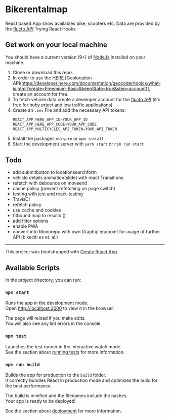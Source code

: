 # Bikerentalmap

React based App show availables bike, scooters etc. 
Data are provided by the [flucto API](https://flow.fluctuo.com/)
Trying React Hooks

## Get work on your local machine

You should have a current version (9+) of [NodeJs](https://nodejs.org) installed on your machine.

1. Clone or download this repo.
2. In order to use the [HERE](https.here.com) [Geolocation API(https://developer.here.com/documentation/geocoder/topics/what-is.html?create=Freemium-Basic&keepState=true&step=account)], create an account for free.
3. To fetch vehicle data create a developer account for the [flucto API](https://flow.fluctuo.com/login) (it's free for hoby prject and low traffic applications)
4. Create an `.env` File and add the necessary API tokens:
    ```javascript
    REACT_APP_HERE_APP_ID=YOUR_APP_ID
    REACT_APP_HERE_APP_CODE=YOUR_APP_CODE
    REACT_APP_MULTICYCLES_API_TOKEN=YOUR_API_TOKEN
    ```
5. Install the packages via `yarn` or `npm install`
6. Start the development server with `yarn start` or `npm run start`

## Todo
- add submitbutton to locationsearchform
- vehicle details animation(slide) with react Transitions
- refetch with debounce on moveend
- cache policy (prevent refetching on page switch)
- testing with jest and react-testing
- TravisCI
- refetch policy
- use cache and cookies
- fitbound map to results ()
- add filter options
- enable PWA
- convert into Monorepo with own Graphql endpoint for usage of further API (bikeciti.es et. al.)
---


This project was bootstrapped with [Create React App](https://github.com/facebook/create-react-app).

## Available Scripts

In the project directory, you can run:

### `npm start`

Runs the app in the development mode.<br>
Open [http://localhost:3000](http://localhost:3000) to view it in the browser.

The page will reload if you make edits.<br>
You will also see any lint errors in the console.

### `npm test`

Launches the test runner in the interactive watch mode.<br>
See the section about [running tests](https://facebook.github.io/create-react-app/docs/running-tests) for more information.

### `npm run build`

Builds the app for production to the `build` folder.<br>
It correctly bundles React in production mode and optimizes the build for the best performance.

The build is minified and the filenames include the hashes.<br>
Your app is ready to be deployed!

See the section about [deployment](https://facebook.github.io/create-react-app/docs/deployment) for more information.
